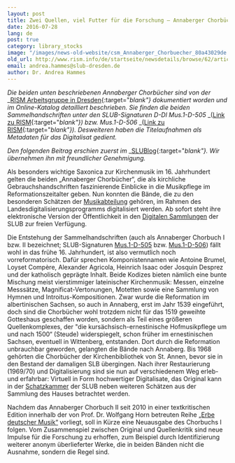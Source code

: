 ```yaml
---
layout: post
title: Zwei Quellen, viel Futter für die Forschung – Annaberger Chorbücher digital
date: 2016-07-28
lang: de
post: true
category: library_stocks
image: "/images/news-old-website/csm_Annaberger_Chorbuecher_80a43029de.jpg"
old_url: http://www.rism.info/de/startseite/newsdetails/browse/62/article/64/two-sources-lots-of-material-for-research-the-digital-annaberger-chorbuecher.html
email: andrea.hammes@slub-dresden.de
author: Dr. Andrea Hammes
---
```


_Die beiden unten beschriebenen Annaberger Chorbücher sind von der_ _[RISM Arbeitsgruppe in Dresden](http://de.rism.info/de/home.html){:target="_blank"} dokumentiert worden und im Online-Katalog detailliert beschrieben. Sie finden die beiden Sammelhandschriften unter den SLUB-Signaturen D-Dl Mus.1-D-505_ _([Link zu RISM](https://opac.rism.info/search?View=rism&callno=Mus.1-D-505){:target="_blank"}) bzw. Mus.1-D-506_ _([Link zu RISM](https://opac.rism.info/search?View=rism&callno=Mus.1-D-506){:target="_blank"}). Desweiteren haben die Titelaufnahmen als Metadaten für das Digitalisat gedient._

_Den folgenden Beitrag erschien zuerst im_ _[SLUBlog](http://blog.slub-dresden.de/beitrag/2016/07/19/zwei-quellen-viel-futter-fuer-die-forschung-annaberger-chorbuecher-digital/){:target="_blank"}. Wir übernehmen ihn mit freundlicher Genehmigung._

Als besonders wichtige Saxonica zur Kirchenmusik im 16. Jahrhundert gelten die beiden „Annaberger Chorbücher“, die als kirchliche Gebrauchshandschriften faszinierende Einblicke in die Musikpflege im Reformationszeitalter geben. Nun konnten die Bände, die zu den besonderen Schätzen der [Musikabteilung](http://www.slub-dresden.de/sammlungen/musik/) gehören, im Rahmen des Landesdigitalisierungsprogramms digitalisiert werden. Ab sofort steht ihre elektronische Version der Öffentlichkeit in den [Digitalen Sammlungen](http://digital.slub-dresden.de/kollektionen/) der SLUB zur freien Verfügung.

Die Entstehung der Sammelhandschriften (auch als Annaberger Chorbuch I bzw. II bezeichnet; SLUB-Signaturen [Mus.1-D-505](http://digital.slub-dresden.de/werkansicht/dlf/168387/1/) bzw. [Mus.1-D-506](http://digital.slub-dresden.de/werkansicht/dlf/168388/1/)) fällt wohl in das frühe 16. Jahrhundert, ist also vermutlich noch vorreformatorisch. Dafür sprechen Komponistennamen wie Antoine Brumel, Loyset Compère, Alexander Agricola, Heinrich Isaac oder Josquin Desprez und der katholisch geprägte Inhalt. Beide Kodizes bieten nämlich eine bunte Mischung meist vierstimmiger lateinischer Kirchenmusik: Messen, einzelne Messsätze, Magnificat-Vertonungen, Motetten sowie eine Sammlung von Hymnen und Introitus-Kompositionen. Zwar wurde die Reformation im albertinischen Sachsen, so auch in Annaberg, erst im Jahr 1539 eingeführt, doch sind die Chorbücher wohl trotzdem nicht für das 1519 geweihte Gotteshaus geschaffen worden, sondern als Teil eines größeren Quellenkomplexes, der "die kursächsisch-ernestinische Hofmusikpflege um und nach 1500“ (Steude) widerspiegelt, schon früher im ernestinischen Sachsen, eventuell in Wittenberg, entstanden. Dort durch die Reformation unbrauchbar geworden, gelangten die Bände nach Annaberg. Bis 1968 gehörten die Chorbücher der Kirchenbibliothek von St. Annen, bevor sie in den Bestand der damaligen SLB übergingen. Nach ihrer Restaurierung (1969/70) und Digitalisierung sind sie nun auf verschiedenem Weg erleb- und erfahrbar: Virtuell in Form hochwertiger Digitalisate, das Original kann in der [Schatzkammer](http://www.slub-dresden.de/ueber-uns/buchmuseum/virtuelle-schatzkammer/vitrinenueberblick/vitrine-xiii/) der SLUB neben weiteren Schätzen aus der Sammlung des Hauses betrachtet werden.

Nachdem das Annaberger Chorbuch II seit 2010 in einer textkritischen Edition innerhalb der von Prof. Dr. Wolfgang Horn betreuten Reihe [„Erbe deutscher Musik“](http://www.uni-regensburg.de/Fakultaeten/phil_Fak_I/Musikwissenschaft/EDM/EdM-Inhalte.html) vorliegt, soll in Kürze eine Neuausgabe des Chorbuchs I folgen. Vom Zusammenspiel zwischen Original und Quellenkritik sind neue Impulse für die Forschung zu erhoffen, zum Beispiel durch Identifizierung weiterer anonym überlieferter Werke, die in beiden Bänden nicht die Ausnahme, sondern die Regel sind.


